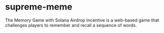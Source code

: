 # supreme-meme
The Memory Game with Solana Airdrop Incentive is a web-based game that challenges players to remember and recall a sequence of words.
